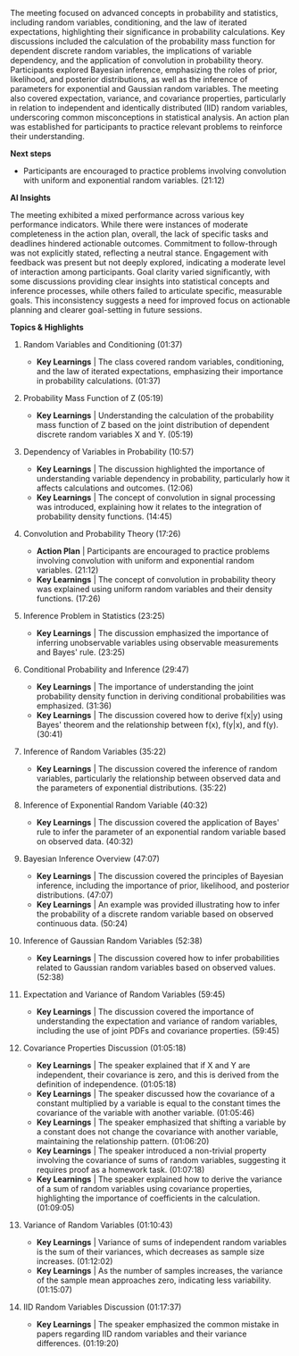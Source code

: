 The meeting focused on advanced concepts in probability and statistics,
including random variables, conditioning, and the law of iterated expectations,
highlighting their significance in probability calculations. Key discussions
included the calculation of the probability mass function for dependent discrete
random variables, the implications of variable dependency, and the application
of convolution in probability theory. Participants explored Bayesian inference,
emphasizing the roles of prior, likelihood, and posterior distributions, as well
as the inference of parameters for exponential and Gaussian random variables.
The meeting also covered expectation, variance, and covariance properties,
particularly in relation to independent and identically distributed (IID) random
variables, underscoring common misconceptions in statistical analysis. An action
plan was established for participants to practice relevant problems to reinforce
their understanding.

**Next steps**
 * Participants are encouraged to practice problems involving convolution with
   uniform and exponential random variables. (21:12)

**AI Insights**

The meeting exhibited a mixed performance across various key performance
indicators. While there were instances of moderate completeness in the action
plan, overall, the lack of specific tasks and deadlines hindered actionable
outcomes. Commitment to follow-through was not explicitly stated, reflecting a
neutral stance. Engagement with feedback was present but not deeply explored,
indicating a moderate level of interaction among participants. Goal clarity
varied significantly, with some discussions providing clear insights into
statistical concepts and inference processes, while others failed to articulate
specific, measurable goals. This inconsistency suggests a need for improved
focus on actionable planning and clearer goal-setting in future sessions.

**Topics & Highlights**
 1.  Random Variables and Conditioning (01:37)
     * **Key Learnings** | The class covered random variables, conditioning, and the
       law of iterated expectations, emphasizing their importance in probability
       calculations. (01:37)
       
 2.  Probability Mass Function of Z (05:19)
     * **Key Learnings** | Understanding the calculation of the probability mass
       function of Z based on the joint distribution of dependent discrete
       random variables X and Y. (05:19)
       
 3.  Dependency of Variables in Probability (10:57)
     * **Key Learnings** | The discussion highlighted the importance of
       understanding variable dependency in probability, particularly how it
       affects calculations and outcomes. (12:06)
     * **Key Learnings** | The concept of convolution in signal processing was
       introduced, explaining how it relates to the integration of probability
       density functions. (14:45)
       
 4.  Convolution and Probability Theory (17:26)
     * **Action Plan** | Participants are encouraged to practice problems involving
       convolution with uniform and exponential random variables. (21:12)
     * **Key Learnings** | The concept of convolution in probability theory was
       explained using uniform random variables and their density functions.
       (17:26)
       
 5.  Inference Problem in Statistics (23:25)
     * **Key Learnings** | The discussion emphasized the importance of inferring
       unobservable variables using observable measurements and Bayes' rule.
       (23:25)
       
 6.  Conditional Probability and Inference (29:47)
     * **Key Learnings** | The importance of understanding the joint probability
       density function in deriving conditional probabilities was emphasized.
       (31:36)
     * **Key Learnings** | The discussion covered how to derive f(x|y) using Bayes'
       theorem and the relationship between f(x), f(y|x), and f(y). (30:41)
       
 7.  Inference of Random Variables (35:22)
     * **Key Learnings** | The discussion covered the inference of random variables,
       particularly the relationship between observed data and the parameters of
       exponential distributions. (35:22)
       
 8.  Inference of Exponential Random Variable (40:32)
     * **Key Learnings** | The discussion covered the application of Bayes' rule to
       infer the parameter of an exponential random variable based on observed
       data. (40:32)
       
 9.  Bayesian Inference Overview (47:07)
     * **Key Learnings** | The discussion covered the principles of Bayesian
       inference, including the importance of prior, likelihood, and posterior
       distributions. (47:07)
     * **Key Learnings** | An example was provided illustrating how to infer the
       probability of a discrete random variable based on observed continuous
       data. (50:24)
       
 10. Inference of Gaussian Random Variables (52:38)
     * **Key Learnings** | The discussion covered how to infer probabilities related
       to Gaussian random variables based on observed values. (52:38)
       
 11. Expectation and Variance of Random Variables (59:45)
     * **Key Learnings** | The discussion covered the importance of understanding
       the expectation and variance of random variables, including the use of
       joint PDFs and covariance properties. (59:45)
       
 12. Covariance Properties Discussion (01:05:18)
     * **Key Learnings** | The speaker explained that if X and Y are independent,
       their covariance is zero, and this is derived from the definition of
       independence. (01:05:18)
     * **Key Learnings** | The speaker discussed how the covariance of a constant
       multiplied by a variable is equal to the constant times the covariance of
       the variable with another variable. (01:05:46)
     * **Key Learnings** | The speaker emphasized that shifting a variable by a
       constant does not change the covariance with another variable,
       maintaining the relationship pattern. (01:06:20)
     * **Key Learnings** | The speaker introduced a non-trivial property involving
       the covariance of sums of random variables, suggesting it requires proof
       as a homework task. (01:07:18)
     * **Key Learnings** | The speaker explained how to derive the variance of a sum
       of random variables using covariance properties, highlighting the
       importance of coefficients in the calculation. (01:09:05)
       
 13. Variance of Random Variables (01:10:43)
     * **Key Learnings** | Variance of sums of independent random variables is the
       sum of their variances, which decreases as sample size increases.
       (01:12:02)
     * **Key Learnings** | As the number of samples increases, the variance of the
       sample mean approaches zero, indicating less variability. (01:15:07)
       
 14. IID Random Variables Discussion (01:17:37)
     * **Key Learnings** | The speaker emphasized the common mistake in papers
       regarding IID random variables and their variance differences. (01:19:20)
       